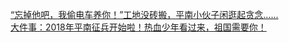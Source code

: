   
[“忘掉他吧，我偷电车养你！”工地没砖搬，平南小伙子闲逛起贪念......](http://www.dianyue.me/archives/857/aalxsw9eq3kcir58/)  
[大件事：2018年平南征兵开始啦！热血少年看过来，祖国需要你！](http://www.dianyue.me/archives/931/3d71iq6th1ygqw1w/)